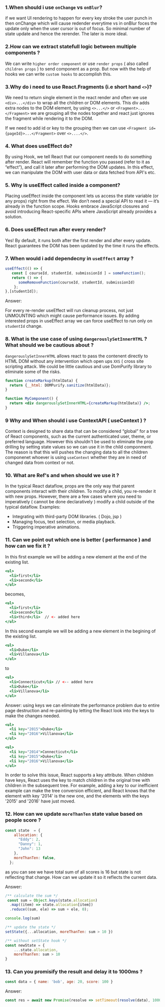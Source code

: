 
### 1.When should i use `onChange` vs `onBlur`?

if we want UI rendering to happen for every key stroke the user punch in then onChange which will cause redender everytime vs in onBlur foces the update only when the user cursor is out of focus. So minimal number of state update and hence the rerender. The later is more ideal.

### 2.How can we extract statefull logic between multiple components ?

We can write `higher order component` or use `render props` ( also called `children props` ) to send component as a prop. But now with the help of hooks we can write `custom hooks` to accomplish this.

### 3.Why do i need to use React.Fragments (i.e short hand `<>`)? 

We need to return single element in the react render and often we use `<div>...</div>` to wrap all the children or DOM elements. This div adds extra nodes to the DOM element, by using `<>...</>` or `<Fragment>...</Fragment>` we are grouping all the nodes together and react just ignores the fragment while rendering it to the DOM. 

If we need to add id or key to the grouping then we can use `<Fragment id={pageId}>...</Fragment>` over `<>....</>`.

### 4. What does useEffect do? 
By using Hook, we tell React that our component needs to do something after render. React will remember the function you passed (refer to it as “effect”), and call it later after performing the DOM updates. In this effect, we can manipulate the DOM with user data or data fetched from API's etc.

### 5. Why is useEffect called inside a component? 
Placing useEffect inside the component lets us access the state variable (or any props) right from the effect. We don’t need a special API to read it — it’s already in the function scope. Hooks embrace JavaScript closures and avoid introducing React-specific APIs where JavaScript already provides a solution.

### 6. Does useEffect run after every render? 
Yes! By default, it runs both after the first render and after every update. React guarantees the DOM has been updated by the time it runs the effects.


### 7. When would i add dependecny in `useEffect` array ?
```js
useEffect(() => {
   const [ courseId, studentId, submissionId ] = someFunction();
   return () => {
      someRemoveFunction(courseId, studentId, submissionId)
    };
},[studentId]);
```
Answer: 

For every re-render useEffect will run cleanup process, not just UNMOUNTING which might cause performance issues. By adding interested props in useEffect array we can force useEffect to run only on `studentId` change.

### 8. What is the use case of using `dangerouslySetInnerHTML` ? What should we be cautious about ?
`dangerouslySetInnerHTML` allows react to pass the contenent directly to HTML DOM without any intervention which open ups `XXS` ( cross site scripting attack. We could be little cautious and use DomPurify library to eliminate some of the risks.
```jsx
function createMarkup(htmlData) {
  return {__html: DOMPurify.sanitize(htmlData)};
}

function MyComponent() {
  return <div dangerouslySetInnerHTML={createMarkup(htmlData)} />;
}
```

### 9 Why and When should i use ContextAPI ( useContext ) ?
Context is designed to share data that can be considered “global” for a tree of React components, such as the current authenticated user, theme, or preferred language. However this shouldn't be used to eliminate the prop drilling by setting state values so we can use it in the child componment. The reason is that this will pushes the changing data to all the children componenet whoever is using `useContext` whether they are in need of changed data from context or not. 

### 10. What are Ref's and when should we use it ?
In the typical React dataflow, props are the only way that parent components interact with their children. To modify a child, you re-render it with new props. However, there are a few cases where you need to imperatively ( cannot be done declaratively ) modify a child outside of the typical dataflow.
Examples:
 - Integrating with third-party DOM libraries. ( Dojo, jsp )
 - Managing focus, text selection, or media playback.
 - Triggering imperative animations.

### 11. Can we point out which one is better ( performance ) and how can we fix it ?
In this first example we will be adding a new element at the end of the existing list.
```jsx
<ul>
  <li>first</li>
  <li>second</li>
</ul>
```
becomes,
```jsx
<ul>
  <li>first</li>
  <li>second</li>
  <li>third</li>  // <- added here
</ul>
```
In this second example we will be adding a new element in the begining of the existing list.
```jsx
<ul>
  <li>Duke</li>
  <li>Villanova</li>
</ul>
```
to 
```jsx
<ul>
  <li>Connecticut</li> // <-- added here
  <li>Duke</li>
  <li>Villanova</li>
</ul>
```

Answer:
using keys we can eliminate the performance problem due to entire page destruction and re-painting by letting the React look into the keys to make the changes needed.  
```jsx
<ul>
  <li key="2015">Duke</li>
  <li key="2016">Villanova</li>
</ul>

<ul>
  <li key="2014">Connecticut</li>
  <li key="2015">Duke</li>
  <li key="2016">Villanova</li>
</ul>
```
In order to solve this issue, React supports a key attribute. When children have keys, React uses the key to match children in the original tree with children in the subsequent tree. For example, adding a key to our inefficient example can make the tree conversion efficient, and React knows that the element with key '2014' is the new one, and the elements with the keys '2015' and '2016' have just moved.

### 12. How can we update `moreThanTen` state value based on people score ?
```js
const state  = {
    allocation: {
      "Eddy": 2,
      "Danny": 1,
      "John": 13
    },
    moreThanTen: false,
  };
```
as you can see we have total sum of all scores is 16 but state is not reflecting that change. How can we update it so it reflects the current data.

Answer:
```js
/** calculate the sum */
 const sum = Object.keys(state.allocation)
  .map((item) => state.allocation[item])
  .reduce((sum, ele) => sum + ele, 0);

console.log(sum)

/** update the state */
setState({...allocation, moreThanTen: sum > 10 })

/** without setState hook */
const newState = {
    ...state.allocation,
    moreThanTen: sum > 10
}
```

### 13. Can you promisify the result and delay it to 1000ms ?  
```js
const data = { name: 'bob', age: 20, score: 100 }
```

Answer:
```js
const res = await new Promise(resolve => setTimeout(resolve(data), 10000));
```





